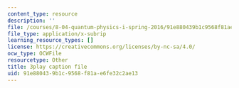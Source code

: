 ```yaml
---
content_type: resource
description: ''
file: /courses/8-04-quantum-physics-i-spring-2016/91e880439b1c9568f81ae6fe32c2ae13_rCRH9CTThlo.srt
file_type: application/x-subrip
learning_resource_types: []
license: https://creativecommons.org/licenses/by-nc-sa/4.0/
ocw_type: OCWFile
resourcetype: Other
title: 3play caption file
uid: 91e88043-9b1c-9568-f81a-e6fe32c2ae13
---
```

